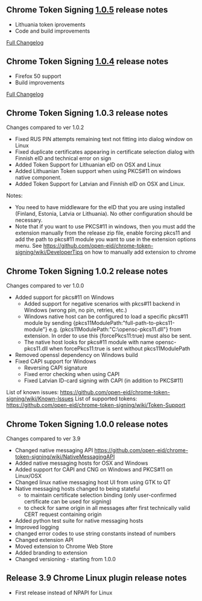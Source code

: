 Chrome Token Signing [1.0.5](https://github.com/open-eid/chrome-token-signing/releases/tag/v1.0.5) release notes
--------------------------------------------
- Lithuania token iprovements
- Code and build improvements

[Full Changelog](https://github.com/open-eid/chrome-token-signing/compare/v1.0.4...v1.0.5)


Chrome Token Signing [1.0.4](https://github.com/open-eid/chrome-token-signing/releases/tag/v1.0.4) release notes
--------------------------------------------
- Firefox 50 support
- Build improvements

[Full Changelog](https://github.com/open-eid/chrome-token-signing/compare/v1.0.3...v1.0.4)



Chrome Token Signing 1.0.3 release notes
--------------------------------------------
Changes compared to ver 1.0.2

- Fixed RUS PIN attempts remaining text not fitting into dialog window on Linux
- Fixed duplicate certificates appearing in certificate selection dialog with Finnish eID and technical error on sign
- Added Token Support for Lithuanian eID on OSX and Linux
- Added Lithuanian Token support when using PKCS#11 on windows native component.
- Added Token Support for Latvian and Finnish eID on OSX and Linux.

Notes: 
- You need to have middleware for the eID that you are using installed (Finland, Estonia, Latvia or Lithuania). No other configuration should be necessary.
- Note that if you want to use PKCS#11 in windows, then you must add the extension manually from the release zip file, enable forcing pkcs11 and add the path to pkcs#11 module you want to use in the extension options menu. See https://github.com/open-eid/chrome-token-signing/wiki/DeveloperTips on how to manually add extension to chrome


Chrome Token Signing 1.0.2 release notes
--------------------------------------------
Changes compared to ver 1.0.0

- Added support for pkcs#11 on Windows
	- Added support for negative scenarios with pkcs#11 backend in Windows (wrong pin, no pin, retries, etc.)
	- Windows native host can be configured to load a specific pkcs#11 module by sending {pkcs11ModulePath:"full-path-to-pkcs11-module"} e.g. {pkcs11ModulePath:"C:\opensc-pkcs11.dll"} from extension. In order to use this {forcePkcs11:true} must also be sent.
	- The native host looks for pkcs#11 module with name opensc-pkcs11.dll when forcePkcs11:true is sent without pkcs11ModulePath
- Removed openssl dependency on Windows build
- Fixed CAPI support for Windows
	- Reversing CAPI signature
	- Fixed error checking when using CAPI
	- Fixed Latvian ID-card signing with CAPI (in addition to PKCS#11)
	
List of known issues: https://github.com/open-eid/chrome-token-signing/wiki/Known-Issues
List of supported tokens: https://github.com/open-eid/chrome-token-signing/wiki/Token-Support


Chrome Token Signing 1.0.0 release notes
--------------------------------------------
Changes compared to ver 3.9

- Changed native messaging API https://github.com/open-eid/chrome-token-signing/wiki/NativeMessagingAPI
- Added native messaging hosts for OSX and Windows
- Added support for CAPI and CNG on Windows and PKCS#11 on Linux/OSX
- Changed linux native messaging host UI from using GTK to QT
- Native messaging hosts changed to being stateful
	- to maintain certificate selection binding (only user-confirmed certificate can be used for signing) 
	- to check for same origin in all messages after first technically valid CERT request containing origin
- Added python test suite for native messaging hosts
- Improved logging
- changed error codes to use string constants instead of numbers
- Changed extension API 
- Moved extension to Chrome Web Store
- Added branding to extension
- Changed versioning - starting from 1.0.0


Release 3.9 Chrome Linux plugin release notes
--------------------------------------------

- First release instead of NPAPI for Linux







